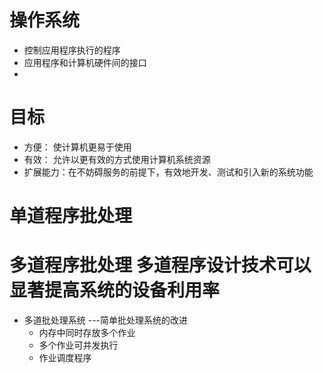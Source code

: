 # 操作系统
 - 控制应用程序执行的程序
 - 应用程序和计算机硬件间的接口
 -

# 目标
- 方便： 使计算机更易于使用
- 有效： 允许以更有效的方式使用计算机系统资源
- 扩展能力：在不妨碍服务的前提下，有效地开发、测试和引入新的系统功能

# 单道程序批处理
# 多道程序批处理 多道程序设计技术可以显著提高系统的设备利用率

- 多道批处理系统 ---简单批处理系统的改进
	- 内存中同时存放多个作业
	- 多个作业可并发执行
	- 作业调度程序 




